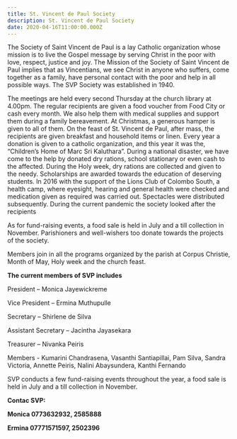 ```yaml
---
title: St. Vincent de Paul Society
description: St. Vincent de Paul Society
date: 2020-04-16T11:00:00.000Z
---
```


The Society of Saint Vincent de Paul is a lay Catholic organization whose mission is to live the Gospel message by serving Christ in the poor with love, respect, justice and joy. The Mission of the Society of Saint Vincent de Paul implies that as Vincentians, we see Christ in anyone who suffers, come together as a family, have personal contact with the poor and help in all possible ways. The SVP Society was established in 1940. 


The meetings are held every second Thursday at the church library at 4.00pm. The regular recipients are given a food voucher from Food City or cash every month. We also help them with medical supplies and support them during a family bereavement. At Christmas, a generous hamper is given to all of them. On the feast of St. Vincent de Paul, after mass, the recipients are given breakfast and household items or linen. Every year a donation is given to a catholic organization, and this year it was the, “Children’s Home of Marc Sri Kaluthara”. During a national disaster, we have come to the help by donated dry rations, school stationary or even cash to the affected. During the Holy week, dry rations are collected and given to the needy. Scholarships are awarded towards the education of deserving students. In 2016 with the support of the Lions Club of Colombo South, a health camp, where eyesight, hearing and general health were checked and medication given as required was carried out. Spectacles were distributed subsequently. During the current pandemic the society looked after the recipients  


As for fund-raising events, a food sale is held in July and a till collection in November. Parishioners and well-wishers too donate towards the projects of the society.


Members join in all the programs organized by the parish at Corpus Christie, Month of May, Holy week and the church feast. 


**The current members of SVP includes**


President – Monica Jayewickreme


Vice President – Ermina Muthupulle


Secretary – Shirlene de Silva


Assistant Secretary – Jacintha Jayasekara


Treasurer – Nivanka Peiris 


Members - Kumarini Chandrasena, Vasanthi Santiapillai, Pam Silva, Sandra Victoria, Annette Peiris, Nalini Abaysundera, Kanthi Fernando 


SVP conducts a few fund-raising events throughout the year, a food sale is held in July and a till collection in November.


**Contac SVP:**


**Monica 0773632932, 2585888**


**Ermina 07771571597, 2502396**

